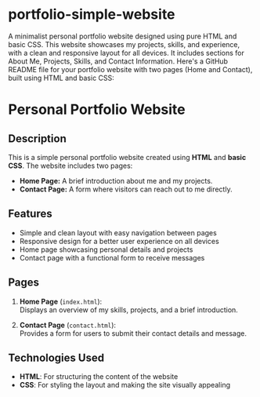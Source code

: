 # portfolio-simple-website
A minimalist personal portfolio website designed using pure HTML and basic CSS. This website showcases my projects, skills, and experience, with a clean and responsive layout for all devices. It includes sections for About Me, Projects, Skills, and Contact Information.
Here's a GitHub README file for your portfolio website with two pages (Home and Contact), built using HTML and basic CSS:

# Personal Portfolio Website

## Description
This is a simple personal portfolio website created using **HTML** and **basic CSS**. The website includes two pages:
- **Home Page:** A brief introduction about me and my projects.
- **Contact Page:** A form where visitors can reach out to me directly.

## Features
- Simple and clean layout with easy navigation between pages
- Responsive design for a better user experience on all devices
- Home page showcasing personal details and projects
- Contact page with a functional form to receive messages

## Pages
1. **Home Page** (`index.html`):  
   Displays an overview of my skills, projects, and a brief introduction.
   
2. **Contact Page** (`contact.html`):  
   Provides a form for users to submit their contact details and message.


## Technologies Used
- **HTML**: For structuring the content of the website
- **CSS**: For styling the layout and making the site visually appealing

